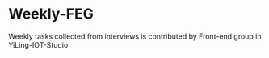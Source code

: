 # Weekly-FEG

Weekly tasks collected from interviews is contributed by Front-end group in YiLing-IOT-Studio